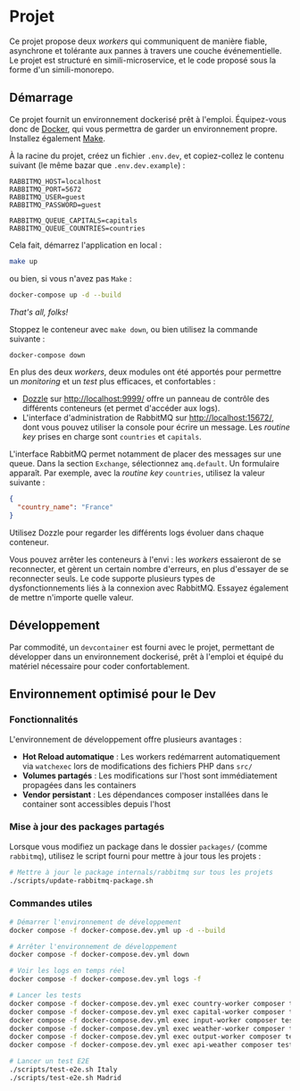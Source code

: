 # Projet

Ce projet propose deux *workers* qui communiquent de manière fiable, asynchrone et tolérante aux pannes à travers une couche événementielle. Le projet est structuré en simili-microservice, et le code proposé sous la forme d'un simili-monorepo.

## Démarrage

Ce projet fournit un environnement dockerisé prêt à l'emploi. Équipez-vous donc de [Docker](https://www.docker.com/products/docker-desktop/), qui vous permettra de garder un environnement propre. Installez également [Make](https://www.gnu.org/software/make/#download).

À la racine du projet, créez un fichier `.env.dev`, et copiez-collez le contenu suivant (le même bazar que `.env.dev.example`) :

```properties
RABBITMQ_HOST=localhost
RABBITMQ_PORT=5672
RABBITMQ_USER=guest
RABBITMQ_PASSWORD=guest

RABBITMQ_QUEUE_CAPITALS=capitals
RABBITMQ_QUEUE_COUNTRIES=countries
```

Cela fait, démarrez l'application en local :

```sh
make up
```

ou bien, si vous n'avez pas `Make` :

```sh
docker-compose up -d --build
```

*That's all, folks!*

Stoppez le conteneur avec `make down`, ou bien utilisez la commande suivante :

```sh
docker-compose down
```

En plus des deux *workers*, deux modules ont été apportés pour permettre un *monitoring* et un *test* plus efficaces, et confortables :

- [Dozzle](https://dozzle.dev/) sur <http://localhost:9999/> offre un panneau de contrôle des différents conteneurs (et permet d'accéder aux logs).
- L'interface d'administration de RabbitMQ sur <http://localhost:15672/>, dont vous pouvez utiliser la console pour écrire un message. Les *routine key* prises en charge sont `countries` et `capitals`.

L'interface RabbitMQ permet notamment de placer des messages sur une queue. Dans la section `Exchange`, sélectionnez `amq.default`. Un formulaire apparaît. Par exemple, avec la *routine key* `countries`, utilisez la valeur suivante :

```json
{
  "country_name": "France"
}
```

Utilisez Dozzle pour regarder les différents logs évoluer dans chaque conteneur.

Vous pouvez arrêter les conteneurs à l'envi : les *workers* essaieront de se reconnecter, et gèrent un certain nombre d'erreurs, en plus d'essayer de se reconnecter seuls. Le code supporte plusieurs types de dysfonctionnements liés à la connexion avec RabbitMQ. Essayez également de mettre n'importe quelle valeur.

## Développement

Par commodité, un `devcontainer` est fourni avec le projet, permettant de développer dans un environnement dockerisé, prêt à l'emploi et équipé du matériel nécessaire pour coder confortablement.

## Environnement optimisé pour le Dev

### Fonctionnalités

L'environnement de développement offre plusieurs avantages :

- **Hot Reload automatique** : Les workers redémarrent automatiquement via `watchexec` lors de modifications des fichiers PHP dans `src/`
- **Volumes partagés** : Les modifications sur l'host sont immédiatement propagées dans les containers
- **Vendor persistant** : Les dépendances composer installées dans le container sont accessibles depuis l'host

### Mise à jour des packages partagés

Lorsque vous modifiez un package dans le dossier `packages/` (comme `rabbitmq`), utilisez le script fourni pour mettre à jour tous les projets :

```sh
# Mettre à jour le package internals/rabbitmq sur tous les projets
./scripts/update-rabbitmq-package.sh
```

### Commandes utiles

```sh
# Démarrer l'environnement de développement
docker compose -f docker-compose.dev.yml up -d --build

# Arrêter l'environnement de développement
docker compose -f docker-compose.dev.yml down

# Voir les logs en temps réel
docker compose -f docker-compose.dev.yml logs -f

# Lancer les tests
docker compose -f docker-compose.dev.yml exec country-worker composer test
docker compose -f docker-compose.dev.yml exec capital-worker composer test
docker compose -f docker-compose.dev.yml exec input-worker composer test
docker compose -f docker-compose.dev.yml exec weather-worker composer test
docker compose -f docker-compose.dev.yml exec output-worker composer test
docker compose -f docker-compose.dev.yml exec api-weather composer test

# Lancer un test E2E
./scripts/test-e2e.sh Italy
./scripts/test-e2e.sh Madrid


```
